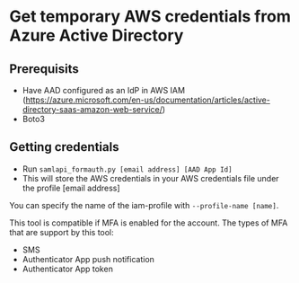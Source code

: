 # Get temporary AWS credentials from Azure Active Directory

## Prerequisits
* Have AAD configured as an IdP in AWS IAM (https://azure.microsoft.com/en-us/documentation/articles/active-directory-saas-amazon-web-service/)
* Boto3

## Getting credentials
* Run `samlapi_formauth.py [email address] [AAD App Id]`
* This will store the AWS credentials in your AWS credentials file under the profile [email address]

You can specify the name of the iam-profile with `--profile-name [name]`.

This tool is compatible if MFA is enabled for the account. The types of MFA that are support by this tool:
* SMS
* Authenticator App push notification
* Authenticator App token

